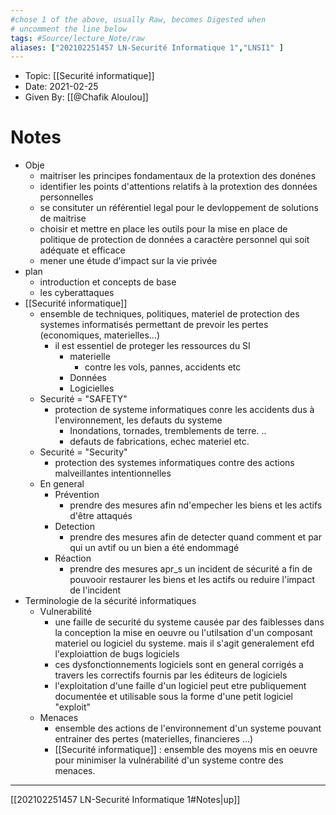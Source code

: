 ```yaml
---
#chose 1 of the above, usually Raw, becomes Digested when
# uncomment the line below
tags: #Source/lecture_Note/raw
aliases: ["202102251457 LN-Securité Informatique 1","LNSI1" ] 
---
```

<!--topic should reference the big themes of a certain lecture, not necessarily the Title of the Course -->
* Topic: [[Securité informatique]]
* Date: 2021-02-25
* Given By: [[@Chafik Aloulou]]


# Notes 

* Obje
	* maitriser les principes fondamentaux de la protextion des donénes 
	* identifier les points d'attentions relatifs à la protextion des données personnelles 
	* se consituter un référentiel legal pour le devloppement de solutions de maitrise 
	* choisir et mettre en place les outils pour la mise en place de politique de protection de données a caractère personnel qui soit adéquate et efficace
	* mener une étude d'impact sur la vie privée
* plan
	* introduction et concepts de base
	* les cyberattaques
* [[Securité informatique]]
	* ensemble de techniques, politiques, materiel de protection des systemes informatisés permettant de prevoir les pertes (economiques, materielles...)
		* il est essentiel de proteger les ressources du SI 
			* materielle 
				* contre les vols, pannes, accidents etc 
			* Données 
			* Logicielles
	* Securité = "SAFETY"
		* protection de systeme informatiques conre les accidents dus à l'environnement, les defauts du systeme
			* Inondations, tornades, tremblements de terre. .. 
			* defauts de fabrications, echec materiel etc.
	* Securité = "Security"
		* protection des systemes informatiques contre des actions malveillantes intentionnelles
	* En general 
		* Prévention 
			* prendre des mesures afin nd'empecher les biens et les actifs d'être attaqués
		* Detection
			* prendre des mesures afin de detecter quand comment et  par qui un avtif ou un bien a été endommagé
		* Réaction
			* prendre des mesures apr_s un incident de sécurité a fin de pouvooir restaurer les biens et les actifs ou reduire l'impact de l'incident
* Terminologie de la sécurité informatiques 
	* Vulnerabilité
		* une faille de securité du systeme causée par des faiblesses dans la conception la mise en oeuvre ou l'utilsation d'un composant materiel ou logiciel du systeme. mais il s'agit generalement efd l'exploiattion de bugs logiciels 
		* ces dysfonctionnements logiciels sont en general corrigés a travers les correctifs fournis par les éditeurs de logiciels
		* l'exploitation d'une faille d'un logiciel peut etre publiquement documentée et utilisable sous la forme d'une petit logiciel "exploit"
	* Menaces
		* ensemble des actions de l'environnement d'un systeme pouvant entrainer des pertes (materielles, financieres ...)
		* [[Securité informatique]] : ensemble des moyens mis en oeuvre pour minimiser la vulnérabilité d'un systeme contre des menaces. 
---
[[202102251457 LN-Securité Informatique 1#Notes|up]]